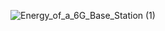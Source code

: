 
![Energy_of_a_6G_Base_Station (1)](https://github.com/user-attachments/assets/408ea6c3-1ff8-43ce-9007-ddcce282293b)
